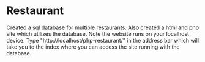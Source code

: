 # Restaurant
Created a sql database for multiple restaurants. Also created a html and php site which utilizes the database. Note the website runs on your localhost device. Type "http://localhost/php-restaurant/" in the address bar which will take you to the index where you can access the site running with the database.
